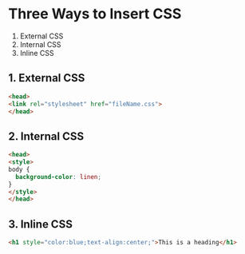# Three Ways to Insert CSS
1. External CSS
2. Internal CSS
3. Inline CSS

## 1. External CSS
```html
<head>
<link rel="stylesheet" href="fileName.css">
</head>
```

## 2. Internal CSS
```html
<head>
<style>
body {
  background-color: linen;
}
</style>
</head>
```
## 3. Inline CSS
```html
<h1 style="color:blue;text-align:center;">This is a heading</h1>
```
